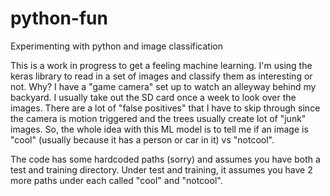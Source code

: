 # python-fun
Experimenting with python and image classification 

This is a work in progress to get a feeling machine learning.  I'm using the keras library to read in a set of images and classify them as interesting or not.  Why?  I have a "game camera" set up to watch an alleyway behind my backyard.  I usually take out the SD card once a week to look over the images.  There are a lot of "false positives" that I have to skip through since the camera is motion triggered and the trees usually create lot of "junk" images.  So, the whole idea with this ML model is to tell me if an image is "cool" (usually because it has a person or car in it) vs "notcool".  

The code has some hardcoded paths (sorry) and assumes you have both a test and training directory.  Under test and training, it assumes you have 2 more paths under each called "cool" and "notcool".  
